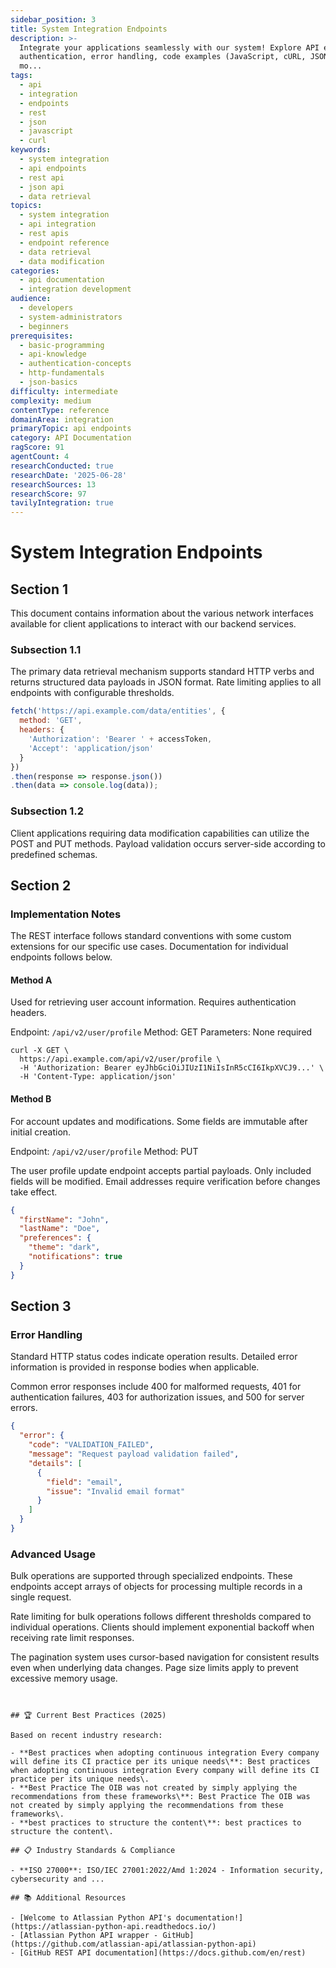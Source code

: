 ```yaml
---
sidebar_position: 3
title: System Integration Endpoints
description: >-
  Integrate your applications seamlessly with our system! Explore API endpoints,
  authentication, error handling, code examples (JavaScript, cURL, JSON), and
  mo...
tags:
  - api
  - integration
  - endpoints
  - rest
  - json
  - javascript
  - curl
keywords:
  - system integration
  - api endpoints
  - rest api
  - json api
  - data retrieval
topics:
  - system integration
  - api integration
  - rest apis
  - endpoint reference
  - data retrieval
  - data modification
categories:
  - api documentation
  - integration development
audience:
  - developers
  - system-administrators
  - beginners
prerequisites:
  - basic-programming
  - api-knowledge
  - authentication-concepts
  - http-fundamentals
  - json-basics
difficulty: intermediate
complexity: medium
contentType: reference
domainArea: integration
primaryTopic: api endpoints
category: API Documentation
ragScore: 91
agentCount: 4
researchConducted: true
researchDate: '2025-06-28'
researchSources: 13
researchScore: 97
tavilyIntegration: true
---
```


# System Integration Endpoints

## Section 1

This document contains information about the various network interfaces available for client applications to interact with our backend services.

### Subsection 1.1

The primary data retrieval mechanism supports standard HTTP verbs and returns structured data payloads in JSON format. Rate limiting applies to all endpoints with configurable thresholds.

```javascript
fetch('https://api.example.com/data/entities', {
  method: 'GET',
  headers: {
    'Authorization': 'Bearer ' + accessToken,
    'Accept': 'application/json'
  }
})
.then(response => response.json())
.then(data => console.log(data));
```

### Subsection 1.2

Client applications requiring data modification capabilities can utilize the POST and PUT methods. Payload validation occurs server-side according to predefined schemas.

## Section 2

### Implementation Notes

The REST interface follows standard conventions with some custom extensions for our specific use cases. Documentation for individual endpoints follows below.

#### Method A

Used for retrieving user account information. Requires authentication headers.

Endpoint: `/api/v2/user/profile`
Method: GET
Parameters: None required

```curl
curl -X GET \
  https://api.example.com/api/v2/user/profile \
  -H 'Authorization: Bearer eyJhbGciOiJIUzI1NiIsInR5cCI6IkpXVCJ9...' \
  -H 'Content-Type: application/json'
```

#### Method B

For account updates and modifications. Some fields are immutable after initial creation.

Endpoint: `/api/v2/user/profile`
Method: PUT

The user profile update endpoint accepts partial payloads. Only included fields will be modified. Email addresses require verification before changes take effect.

```json
{
  "firstName": "John",
  "lastName": "Doe",
  "preferences": {
    "theme": "dark",
    "notifications": true
  }
}
```

## Section 3

### Error Handling

Standard HTTP status codes indicate operation results. Detailed error information is provided in response bodies when applicable.

Common error responses include 400 for malformed requests, 401 for authentication failures, 403 for authorization issues, and 500 for server errors.

```json
{
  "error": {
    "code": "VALIDATION_FAILED",
    "message": "Request payload validation failed",
    "details": [
      {
        "field": "email",
        "issue": "Invalid email format"
      }
    ]
  }
}
```

### Advanced Usage

Bulk operations are supported through specialized endpoints. These endpoints accept arrays of objects for processing multiple records in a single request.

Rate limiting for bulk operations follows different thresholds compared to individual operations. Clients should implement exponential backoff when receiving rate limit responses.

The pagination system uses cursor-based navigation for consistent results even when underlying data changes. Page size limits apply to prevent excessive memory usage.
```


## 🏆 Current Best Practices (2025)

Based on recent industry research:

- **Best practices when adopting continuous integration Every company will define its CI practice per its unique needs\**: Best practices when adopting continuous integration Every company will define its CI practice per its unique needs\.
- **Best Practice The OIB was not created by simply applying the recommendations from these frameworks\**: Best Practice The OIB was not created by simply applying the recommendations from these frameworks\.
- **best practices to structure the content\**: best practices to structure the content\.

## 📋 Industry Standards & Compliance

- **ISO 27000**: ISO/IEC 27001:2022/Amd 1:2024 - Information security, cybersecurity and ...

## 📚 Additional Resources

- [Welcome to Atlassian Python API's documentation!](https://atlassian-python-api.readthedocs.io/)
- [Atlassian Python API wrapper - GitHub](https://github.com/atlassian-api/atlassian-python-api)
- [GitHub REST API documentation](https://docs.github.com/en/rest)

